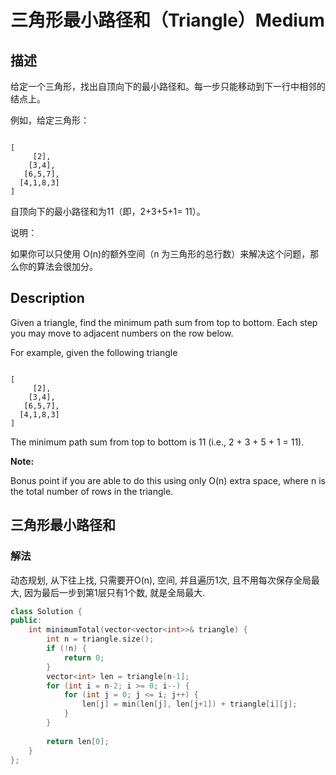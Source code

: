 # 三角形最小路径和（Triangle）Medium
## 描述
给定一个三角形，找出自顶向下的最小路径和。每一步只能移动到下一行中相邻的结点上。

例如，给定三角形：
```

[
     [2],
    [3,4],
   [6,5,7],
  [4,1,8,3]
]
```


自顶向下的最小路径和为11（即，2+3+5+1= 11）。

说明：

如果你可以只使用 O(n)的额外空间（n 为三角形的总行数）来解决这个问题，那么你的算法会很加分。

## Description
Given a triangle, find the minimum path sum from top to bottom. Each step you may move to adjacent numbers on the row below.

For example, given the following triangle

```

[
     [2],
    [3,4],
   [6,5,7],
  [4,1,8,3]
]
```


The minimum path sum from top to bottom is 11 (i.e., 2 + 3 + 5 + 1 = 11).

**Note:**


Bonus point if you are able to do this using only O(n) extra space, where n is the total number of rows in the triangle.


## 三角形最小路径和
### 解法
动态规划, 从下往上找, 只需要开O(n), 空间, 并且遍历1次, 且不用每次保存全局最大, 因为最后一步到第1层只有1个数, 就是全局最大.
```c++
class Solution {
public:
    int minimumTotal(vector<vector<int>>& triangle) {
        int n = triangle.size();
        if (!n) {
            return 0;
        }
        vector<int> len = triangle[n-1];
        for (int i = n-2; i >= 0; i--) {
            for (int j = 0; j <= i; j++) {
                len[j] = min(len[j], len[j+1]) + triangle[i][j];
            }
        }
        
        return len[0];
    }
};
```